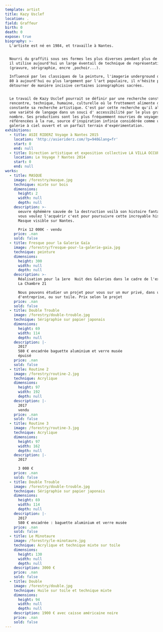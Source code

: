 ```yaml
---
template: artist
title: Kazy Usclef
location: .
field: Graffeur
birth: 0
death: 0
expose: true
biography: >-
  L'artiste est né en 1984, et travaille à Nantes.


  Nourri du graffiti sous ses formes les plus diverses pendant plus de 10 ans,
  il utilise aujourd'hui un large éventail de technique de représentation
  (gravure, sérigraphie, encre ,pochoir...).

  Influencé par les classiques de la peinture, l'imagerie underground des années
  80 à aujourd'hui ou plus largement par l'art populaire, il n'hésite pas à
  détourner de manière incisive certaines iconographies sacrées.


  Le travail de Kazy Usclef pourrait se définir par une recherche constante de
  rencontre, technique, humaine, culturelle où le frottement alimente de manière
  constante sa recherche artistique. C'est par cette recherche qu'il alimente
  une variété de langage dans un souci d' accessibilité par le plus grand
  nombre. Ses productions sont les plus fréquemment nourries de voyages et
  référencées à la rue, source d'inspiration infinie considérée comme une
  galerie à ciel ouvert et un parfait terrain d'expérimentation.
exhibitions:
  - title: ASIE RIDERZ Voyage à Nantes 2015
    location: 'http://asieriderz.com/?p=940&lang=fr'
    start: 0
    end: null
  - title: Direction artistique et exposition collective LA VILLA OCCUPADA
    location: Le Voyage ? Nantes 2014
    start: 0
    end: null
works:
  - title: MASQUE
    image: /forestry/masque.jpg
    technique: mixte sur bois
    dimensions:
      height: 2
      width: null
      depth: null
    description: >-
      oeuvre éphémère sauvée de la destruction voilà son histoire fantastique si
      vous voulez l'acquérir c'est pour poursuivre cette incroyable histoire.
      Masque visible sur Nantes.

      Prix 12 000€ - vendu
    price: .nan
    sold: false
  - title: Fresque pour la Galerie Gaïa
    image: /forestry/fresque-pour-la-galerie-gaia.jpg
    technique: peinture
    dimensions:
      height: 300
      width: null
      depth: null
    description: >-
      Réalisation pour la 1ere  Nuit des Galeries dans le cadre de l'exposition
      La Chambre 21

      Nous pouvons étudier un projet pour vous sur un mur privé, dans un hall
      d'entreprise, ou sur toile. Prix selon le projet
    price: .nan
    sold: false
  - title: Double Trouble
    image: /forestry/double-trouble.jpg
    technique: Sérigraphie sur papier japonais
    dimensions:
      height: 69
      width: 114
      depth: null
    description: |-
      2017
      580 € encadrée baguette aluminium et verre musée
      épuisé
    price: .nan
    sold: false
  - title: Routine 2
    image: /forestry/routine-2.jpg
    technique: Acrylique
    dimensions:
      height: 97
      width: 192
      depth: null
    description: |-
      2017
      vendu
    price: .nan
    sold: false
  - title: Routine 3
    image: /forestry/routine-3.jpg
    technique: Acrylique
    dimensions:
      height: 97
      width: 162
      depth: null
    description: |-
      2017

      3 000 €
    price: .nan
    sold: false
  - title: Double Trouble
    image: /forestry/double-trouble.jpg
    technique: Sérigraphie sur papier japonais
    dimensions:
      height: 69
      width: 114
      depth: null
    description: |-
      2017 
      580 € encadrée : baguette aluminium et verre musée
    price: .nan
    sold: false
  - title: Le Minotaure
    image: /forestry/le-minotaure.jpg
    technique: Acrylique et technique mixte sur toile
    dimensions:
      height: 130
      width: null
      depth: null
    description: 3000 €
    price: .nan
    sold: false
  - title: Double
    image: /forestry/double.jpg
    technique: Huile sur toile et technique mixte
    dimensions:
      height: 94
      width: null
      depth: null
    description: 1900 € avec caisse américaine noire
    price: .nan
    sold: false
---
```


